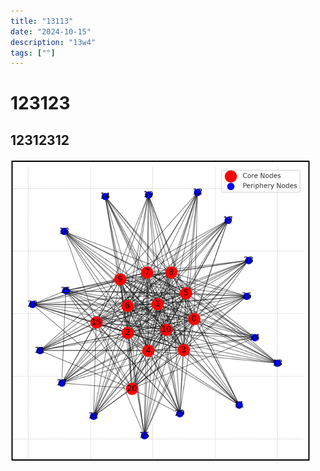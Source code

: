```yaml
---
title: "13113"
date: "2024-10-15"
description: "13w4"
tags: [""] 
---
```


# 123123

## 12312312

![Image](https://raw.githubusercontent.com/JJEliPark/viba_blog/main/images/1728980145841-cp_net.png)
